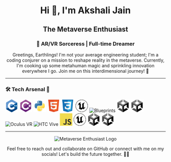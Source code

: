 <h1 align="center">Hi 👋, I'm Akshali Jain</h1>
<h2 align="center">The Metaverse Enthusiast </h2>
<h3 align="center">🚀 AR/VR Sorceress | Full-time Dreamer</h3>

<p align="center"> Greetings, Earthlings! I'm not your average engineering student; I'm a coding conjurer on a mission to reshape reality in the metaverse. Currently, I'm cooking up some metahuman magic and sprinkling innovation everywhere I go. Join me on this interdimensional journey! 🌌 </p>

---

<h3 align="left">🛠️ Tech Arsenal 🧰</h3>

<p align="left">
  <img src="https://raw.githubusercontent.com/devicons/devicon/master/icons/cplusplus/cplusplus-original.svg" alt="C++" width="40" height="40"/>
  <img src="https://raw.githubusercontent.com/devicons/devicon/master/icons/csharp/csharp-original.svg" alt="C#" width="40" height="40"/>
  <img src="https://raw.githubusercontent.com/devicons/devicon/master/icons/python/python-original.svg" alt="Python" width="40" height="40"/>
  <img src="https://raw.githubusercontent.com/devicons/devicon/master/icons/html5/html5-original.svg" alt="HTML" width="40" height="40"/>
  <img src="https://raw.githubusercontent.com/devicons/devicon/master/icons/css3/css3-original.svg" alt="CSS" width="40" height="40"/>
  <img src="https://raw.githubusercontent.com/devicons/devicon/master/icons/unrealengine/unrealengine-original.svg" alt="Unreal Engine" width="40" height="40"/>
  <img src="https://raw.githubusercontent.com/devicons/devicon/master/icons/blueprint/blueprint-original.svg" alt="Blueprints" width="40" height="40"/>
  <img src="https://raw.githubusercontent.com/devicons/devicon/master/icons/unity/unity-original.svg" alt="Unity 3D" width="40" height="40"/>
  <img src="https://raw.githubusercontent.com/devicons/devicon/master/icons/unity/unity-original.svg" alt="UI in Unity" width="40" height="40"/>
  <img src="https://raw.githubusercontent.com/devicons/devicon/master/icons/oculus/oculus-original.svg" alt="Oculus VR" width="40" height="40"/>
  <img src="https://raw.githubusercontent.com/devicons/devicon/master/icons/htc/htc-original.svg" alt="HTC Vive" width="40" height="40"/>
  <img src="https://raw.githubusercontent.com/devicons/devicon/master/icons/javascript/javascript-original.svg" alt="Scripting" width="40" height="40"/>
  <img src="https://raw.githubusercontent.com/devicons/devicon/master/icons/unrealengine/unrealengine-original.svg" alt="Pixel Streaming" width="40" height="40"/>
  <img src="https://raw.githubusercontent.com/devicons/devicon/master/icons/unity/unity-original.svg" alt="AR Foundation" width="40" height="40"/>
  <img src="https://raw.githubusercontent.com/devicons/devicon/master/icons/unity/unity-original.svg" alt="ARCore" width="40" height="40"/>
</p>

---

<p align="center">
  <img src="link_to_your_logo_image" alt="Metaverse Enthusiast Logo" width="200" height="200"/>
</p>

<p align="center">
  Feel free to reach out and collaborate on GitHub or connect with me on my socials! Let's build the future together. 🚀✨
</p>
